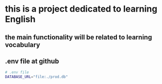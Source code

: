# this is a project dedicated to learning English

## the main functionality will be related to learning vocabulary

## .env file at github

```bash
# .env file
DATABASE_URL="file:./prod.db"
```
